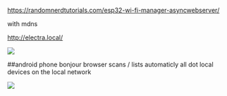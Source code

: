 https://randomnerdtutorials.com/esp32-wi-fi-manager-asyncwebserver/

with mdns

http://electra.local/

<img src="https://github.com/ldijkman/Hey_Electra/blob/main/ESP32/RandomNerd/20211226_073928.jpg">

##android phone bonjour browser scans / lists automaticly  all dot local devices on the local network

<img src="https://github.com/ldijkman/Hey_Electra/blob/main/ESP32/RandomNerd/Screenshot_20211226-074232_BonjourBrowser.jpg">
